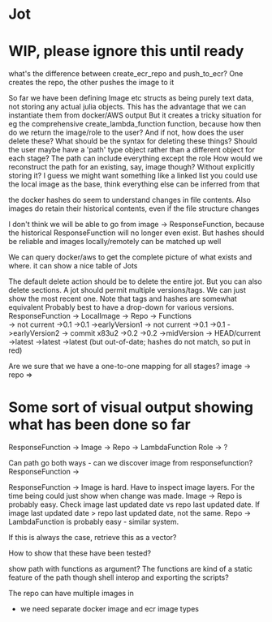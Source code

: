 # Jot

# WIP, please ignore this until ready

what's the difference between create_ecr_repo and push_to_ecr? One creates the repo, the other pushes the image to it

So far we have been defining Image etc structs as being purely text data, not storing any actual julia objects.
This has the advantage that we can instantiate them from docker/AWS output
But it creates a tricky situation for eg the comprehensive create_lambda_function function, because how then do we return the image/role to the user? And if not, how does the user delete these?
What should be the syntax for deleting these things?
Should the user maybe have a 'path' type object rather than a different object for each stage?
The path can include everything except the role
How would we reconstruct the path for an existing, say, image though? Without explicitly storing it?
I guess we might want something like a linked list
you could use the local image as the base, think everything else can be inferred from that

the docker hashes do seem to understand changes in file contents.
Also images do retain their historical contents, even if the file structure changes

I don't think we will be able to go from image -> ResponseFunction, because the historical ResponseFunction will no longer even exist.
But hashes should be reliable and images locally/remotely can be matched up well

We can query docker/aws to get the complete picture of what exists and where.
it can show a nice table of Jots

The default delete action should be to delete the entire jot. But you can also delete sections.
A jot should permit multiple versions/tags. We can just show the most recent one.
Note that tags and hashes are somewhat equivalent
Probably best to have a drop-down for various versions.
ResponseFunction -> LocalImage ->   Repo ->   Functions  
-> not current      ->0.1           ->0.1     ->earlyVersion1
-> not current      ->0.1           ->0.1     ->earlyVersion2
-> commit x83u2     ->0.2           ->0.2     ->midVersion
-> HEAD/current     ->latest        ->latest  ->latest (but out-of-date; hashes do not match, so put in red)


Are we sure that we have a one-to-one mapping for all stages?
image -> repo => 

# Some sort of visual output showing what has been done so far

ResponseFunction -> Image -> Repo -> LambdaFunction
                                                         Role -> ?

Can path go both ways - can we discover image from responsefunction?
ResponseFunction -> 

ResponseFunction -> Image is hard. Have to inspect image layers. For the time being could just show when change was made.
Image -> Repo is probably easy. Check image last updated date vs repo last updated date. If image last updated date > repo last updated date, not the same.
Repo -> LambdaFunction is probably easy - similar system.

If this is always the case, retrieve this as a vector?

How to show that these have been tested?

show path with functions as argument? The functions are kind of a static feature of the path though
shell interop and exporting the scripts?

The repo can have multiple images in
- we need separate docker image and ecr image types
